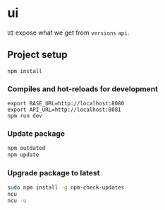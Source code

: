 # ui

`UI` expose what we get from `versions` `api`.

## Project setup
```
npm install
```

### Compiles and hot-reloads for development
```
export BASE_URL=http://localhost:8080
export API_URL=http://localhost:8081
npm run dev
```

### Update package

```bash
npm outdated
npm update
```

### Upgrade package to latest

```bash
sudo npm install -g npm-check-updates
ncu
ncu -u
```
